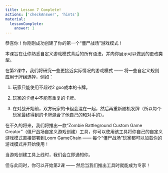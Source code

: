 ```yaml
---
title: Lesson 7 Complete!
actions: ['checkAnswer', 'hints']
material:
  lessonComplete:
    answer: 1
---
```


恭喜你！你刚刚成功创建了你的第一个“僵尸战场”游戏模式！

本课旨在让你熟悉自定义游戏模式背后的所有语法，并向你展示可以做到的更改类型。

在第2课中，我们将研究一些更接近实际情况的游戏模式 —— 将一些自定义规则应用于牌组选择，例如：

1. 玩家只能使用不超过2 goo成本的卡牌。

2. 玩家的卡组中不能有重复的卡牌。

3. 在对战开始前，双方玩家的卡组会混在一起，然后再重新随机发牌（所以每个玩家最终得到的卡牌混合了他自己的和对手的）。

在不久的将来，我们将推出一款“Zombie Battleground Custom Game Creator”（僵尸战场自定义游戏创建）工具，你可以使用该工具将你自己的自定义游戏模式直接部署到Loom GameChain —— 每个“僵尸战场”玩家都可以加载你的游戏模式并开始使用！

当游戏创建工具上线时，我们会立即通知你。

但与此同时，你可以开始第2课 —— 然后当我们推出工具时就能成为专家！